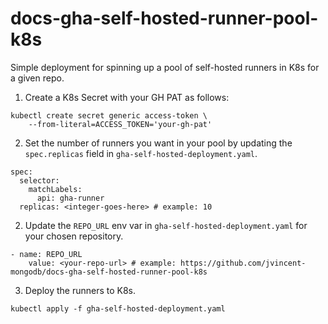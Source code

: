 # docs-gha-self-hosted-runner-pool-k8s
Simple deployment for spinning up a pool of self-hosted runners in K8s for a given repo.

1. Create a K8s Secret with your GH PAT as follows:

```
kubectl create secret generic access-token \
    --from-literal=ACCESS_TOKEN='your-gh-pat'
```
2. Set the number of runners you want in your pool by updating the `spec.replicas` field in `gha-self-hosted-deployment.yaml`. 

```
spec:
  selector:
    matchLabels:
      api: gha-runner
  replicas: <integer-goes-here> # example: 10
```

2. Update the `REPO_URL` env var in `gha-self-hosted-deployment.yaml` for your chosen repository.

```
- name: REPO_URL
    value: <your-repo-url> # example: https://github.com/jvincent-mongodb/docs-gha-self-hosted-runner-pool-k8s
```

3. Deploy the runners to K8s.

```
kubectl apply -f gha-self-hosted-deployment.yaml
```

